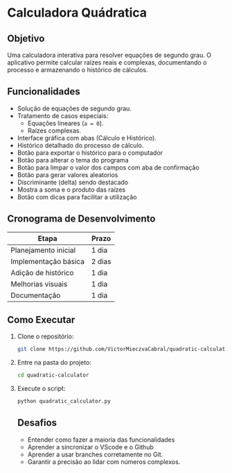 # Calculadora Quádratica

## Objetivo
Uma calculadora interativa para resolver equações de segundo grau. O aplicativo permite calcular raízes reais e complexas, documentando o processo e armazenando o histórico de cálculos.

## Funcionalidades
- Solução de equações de segundo grau.
- Tratamento de casos especiais:
  - Equações lineares (`a = 0`).
  - Raízes complexas.
- Interface gráfica com abas (Cálculo e Histórico).
- Histórico detalhado do processo de cálculo.
- Botão para exportar o histórico para o computador
- Botão para alterar o tema do programa
- Botão para limpar o valor dos campos com aba de confirmação
- Botão para gerar valores aleatorios
- Discriminante (delta) sendo destacado
- Mostra a soma e o produto das raízes
- Botão com dicas para facilitar a utilização


## Cronograma de Desenvolvimento
| Etapa                  | Prazo           |
|------------------------|-----------------|
| Planejamento inicial   | 1 dia           |
| Implementação básica   | 2 dias          |
| Adição de histórico    | 1 dia           |
| Melhorias visuais      | 1 dia           |
| Documentação           | 1 dia           |

## Como Executar
1. Clone o repositório:
   ```bash
   git clone https://github.com/VictorMieczvaCabral/quadratic-calculator.git
   ```
2. Entre na pasta do projeto:
   ```bash
   cd quadratic-calculator
   ```
3. Execute o script:
   ```bash
   python quadratic_calculator.py
   ```
   ## Desafios
   - Entender como fazer a maioria das funcionalidades
   - Aprender a sincronizar o VScode e o Github
   - Aprender a usar branches corretamente no Git.
   - Garantir a precisão ao lidar com números complexos.
